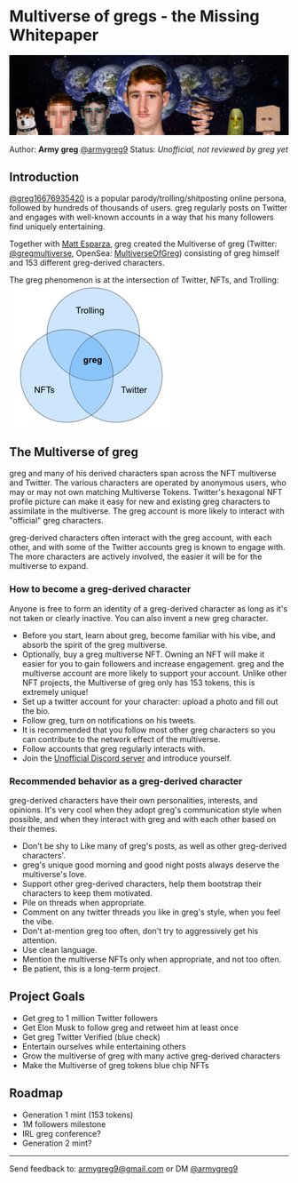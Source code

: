 # Multiverse of gregs - the Missing Whitepaper

![](images/multiverse.jpeg "greg-multiverse")

Author: __Army greg__ [@armygreg9](https://twitter.com/armygreg9)
Status: *Unofficial, not reviewed by greg yet*

## Introduction
[@greg16676935420](https://twitter.com/greg16676935420) is a popular parody/trolling/shitposting online persona, followed by hundreds of thousands of users. greg regularly posts on Twitter and engages with well-known accounts in a way that his many followers find uniquely entertaining.

Together with [Matt Esparza](https://twitter.com/matthewesp), greg created the Multiverse of greg (Twitter: [@gregmultiverse](https://twitter.com/gregmultiverse), OpenSea: [MultiverseOfGreg](https://opensea.io/collection/multiverse-of-gregs)) consisting of greg himself and 153 different greg-derived characters.

The greg phenomenon is at the intersection of Twitter, NFTs, and Trolling:
![](images/venn-diagram.png "venn diagram")


## The Multiverse of greg
greg and many of his derived characters span across the NFT multiverse and Twitter. The various characters are operated by anonymous users, who may or may not own matching Multiverse Tokens. Twitter's hexagonal NFT profile picture can make it easy for new and existing greg characters to assimilate in the multiverse. The greg account is more likely to interact with "official" greg characters.

greg-derived characters often interact with the greg account, with each other, and with some of the Twitter accounts greg is known to engage with. The more characters are actively involved, the easier it will be for the multiverse to expand.

### How to become a greg-derived character
Anyone is free to form an identity of a greg-derived character as long as it's not taken or clearly inactive. You can also invent a new greg character.
- Before you start, learn about greg, become familiar with his vibe, and absorb the spirit of the greg multiverse.
- Optionally, buy a greg multiverse NFT. Owning an NFT will make it easier for you to gain followers and increase engagement. greg and the multiverse account are more likely to support your account. Unlike other NFT projects, the Multiverse of greg only has 153 tokens, this is extremely unique!
- Set up a twitter account for your character: upload a photo and fill out the bio.
- Follow greg, turn on notifications on his tweets.
- It is recommended that you follow most other greg characters so you can contribute to the network effect of the multiverse.
- Follow accounts that greg regularly interacts with.
- Join the [Unofficial Discord server](https://discord.gg/UA6RarT8) and introduce yourself.

### Recommended behavior as a greg-derived character

greg-derived characters have their own personalities, interests, and opinions. It's very cool when they adopt greg's communication style when possible, and when they interact with greg and with each other based on their themes.

- Don't be shy to Like many of greg's posts, as well as other greg-derived characters'.
- greg's unique good morning and good night posts always deserve the multiverse's love.
- Support other greg-derived characters, help them bootstrap their characters to keep them motivated.
- Pile on threads when appropriate.
- Comment on any twitter threads you like in greg's style, when you feel the vibe.
- Don't at-mention greg too often, don't try to aggressively get his attention.
- Use clean language.
- Mention the multiverse NFTs only when appropriate, and not too often.
- Be patient, this is a long-term project.

## Project Goals

- Get greg to 1 million Twitter followers
- Get Elon Musk to follow greg and retweet him at least once
- Get greg Twitter Verified (blue check)
- Entertain ourselves while entertaining others
- Grow the multiverse of greg with many active greg-derived characters
- Make the Multiverse of greg tokens blue chip NFTs

## Roadmap

- Generation 1 mint (153 tokens)
- 1M followers milestone
- IRL greg conference?
- Generation 2 mint?

---

Send feedback to: armygreg9@gmail.com or DM [@armygreg9](https://twitter.com/armygreg9)

